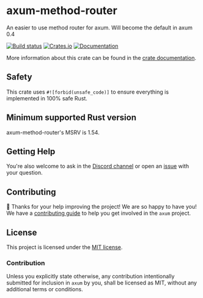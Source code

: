# axum-method-router

An easier to use method router for axum. Will become the default in axum 0.4

[![Build status](https://github.com/tokio-rs/axum-method-router/actions/workflows/CI.yml/badge.svg?branch=main)](https://github.com/tokio-rs/axum-method-router/actions/workflows/CI.yml)
[![Crates.io](https://img.shields.io/crates/v/axum-method-router)](https://crates.io/crates/axum-method-router)
[![Documentation](https://docs.rs/axum-method-router/badge.svg)](https://docs.rs/axum-method-router)

More information about this crate can be found in the [crate documentation][docs].

## Safety

This crate uses `#![forbid(unsafe_code)]` to ensure everything is implemented in
100% safe Rust.

## Minimum supported Rust version

axum-method-router's MSRV is 1.54.

## Getting Help

You're also welcome to ask in the [Discord channel][chat] or open an [issue]
with your question.

## Contributing

:balloon: Thanks for your help improving the project! We are so happy to have
you! We have a [contributing guide][contributing] to help you get involved in the
`axum` project.

## License

This project is licensed under the [MIT license][license].

### Contribution

Unless you explicitly state otherwise, any contribution intentionally submitted
for inclusion in `axum` by you, shall be licensed as MIT, without any
additional terms or conditions.

[docs]: https://docs.rs/axum-method-router
[contributing]: /CONTRIBUTING.md
[chat]: https://discord.gg/tokio
[issue]: https://github.com/tokio-rs/axum/issues/new
[license]: /axum/LICENSE
